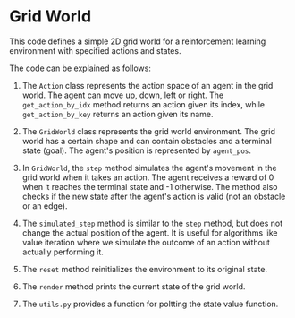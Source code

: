 # Grid World

This code defines a simple 2D grid world for a reinforcement learning environment with specified actions and states.

The code can be explained as follows:

1. The `Action` class represents the action space of an agent in the grid world. The agent can move up, down, left or right. The `get_action_by_idx` method returns an action given its index, while `get_action_by_key` returns an action given its name.

2. The `GridWorld` class represents the grid world environment. The grid world has a certain shape and can contain obstacles and a terminal state (goal). The agent's position is represented by `agent_pos`.

3. In `GridWorld`, the `step` method simulates the agent's movement in the grid world when it takes an action. The agent receives a reward of 0 when it reaches the terminal state and -1 otherwise. The method also checks if the new state after the agent's action is valid (not an obstacle or an edge).

4. The `simulated_step` method is similar to the `step` method, but does not change the actual position of the agent. It is useful for algorithms like value iteration where we simulate the outcome of an action without actually performing it.

5. The `reset` method reinitializes the environment to its original state.

6. The `render` method prints the current state of the grid world.

7. The `utils.py` provides a function for poltting the state value function.


